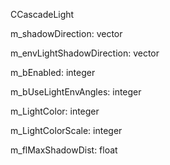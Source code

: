 CCascadeLight

m_shadowDirection: vector

m_envLightShadowDirection: vector

m_bEnabled: integer

m_bUseLightEnvAngles: integer

m_LightColor: integer

m_LightColorScale: integer

m_flMaxShadowDist: float